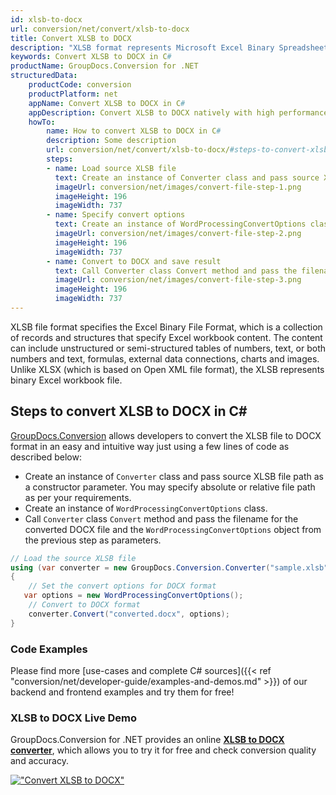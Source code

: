 ```yaml
---
id: xlsb-to-docx
url: conversion/net/convert/xlsb-to-docx
title: Convert XLSB to DOCX
description: "XLSB format represents Microsoft Excel Binary Spreadsheet File with .xlsb extension. Learn how to convert XLSB to DOCX file programmatically in C# language using GroupDocs.Conversion for .NET library."
keywords: Convert XLSB to DOCX in C#
productName: GroupDocs.Conversion for .NET
structuredData:
    productCode: conversion
    productPlatform: net
    appName: Convert XLSB to DOCX in C#
    appDescription: Convert XLSB to DOCX natively with high performance using C# language and server side GroupDocs.Conversion for .NET APIs, without the use of any software like Microsoft or Open Office.
    howTo:
        name: How to convert XLSB to DOCX in C# 
        description: Some description
        url: conversion/net/convert/xlsb-to-docx/#steps-to-convert-xlsb-to-docx-in-c
        steps:
        - name: Load source XLSB file 
          text: Create an instance of Converter class and pass source XLSB file path as a constructor parameter. You may specify absolute or relative file path as per your requirements. 
          imageUrl: conversion/net/images/convert-file-step-1.png
          imageHeight: 196
          imageWidth: 737
        - name: Specify convert options 
          text: Create an instance of WordProcessingConvertOptions class.
          imageUrl: conversion/net/images/convert-file-step-2.png
          imageHeight: 196
          imageWidth: 737
        - name: Convert to DOCX and save result 
          text: Call Converter class Convert method and pass the filename for the converted HTML file and the WordProcessingConvertOptions object from the previous step as parameters.
          imageUrl: conversion/net/images/convert-file-step-3.png
          imageHeight: 196
          imageWidth: 737
---
```


XLSB file format specifies the Excel Binary File Format, which is a collection of records and structures that specify Excel workbook content. The content can include unstructured or semi-structured tables of numbers, text, or both numbers and text, formulas, external data connections, charts and images. Unlike XLSX (which is based on Open XML file format), the XLSB represents binary Excel workbook file.

## Steps to convert XLSB to DOCX in C#

[GroupDocs.Conversion](https://products.groupdocs.com/conversion/net) allows developers to convert the XLSB file to DOCX format in an easy and intuitive way just using a few lines of code as described below:

* Create an instance of `Converter` class and pass source XLSB file path as a constructor parameter. You may specify absolute or relative file path as per your requirements. 
* Create an instance of `WordProcessingConvertOptions` class.
* Call `Converter` class `Convert` method and pass the filename for the converted DOCX file and the `WordProcessingConvertOptions` object from the previous step as parameters.

```csharp
// Load the source XLSB file
using (var converter = new GroupDocs.Conversion.Converter("sample.xlsb"))
{
    // Set the convert options for DOCX format
   var options = new WordProcessingConvertOptions();
    // Convert to DOCX format
    converter.Convert("converted.docx", options);
}
```

### Code Examples

Please find more [use-cases and complete C# sources]({{< ref "conversion/net/developer-guide/examples-and-demos.md" >}}) of our backend and frontend examples and try them for free!

### XLSB to DOCX Live Demo

GroupDocs.Conversion for .NET provides an online [**XLSB to DOCX converter**](https://products.groupdocs.app/conversion/xlsb-to-docx), which allows you to try it for free and check conversion quality and accuracy.

[!["Convert XLSB to DOCX"](conversion/net/images/convert-to-docx/convert-xlsb-to-docx.png)](https://products.groupdocs.app/conversion/xlsb-to-docx)